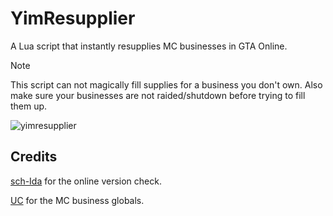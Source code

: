 # YimResupplier
A Lua script that instantly resupplies MC businesses in GTA Online.

> [!NOTE]
> This script can not magically fill supplies for a business you don't own. Also make sure your businesses are not raided/shutdown before trying to fill them up.

![yimresupplier](https://github.com/YimMenu-Lua/YimResupplier/assets/66764345/f0b9dc26-72f3-4396-9558-c1aa8502335d)


## Credits
[sch-Ida](https://github.com/sch-lda) for the online version check.

[UC](https://www.unknowncheats.me/forum/grand-theft-auto-v/500059-globals-locals-discussion-read-page-1-a.html) for the MC business globals.
